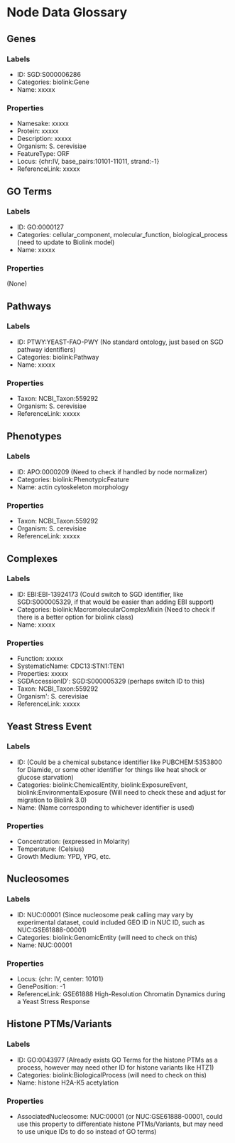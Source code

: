 # Node Data Glossary

## Genes

### Labels
- ID: SGD:S000006286
- Categories: biolink:Gene
- Name: xxxxx
### Properties
- Namesake: xxxxx
- Protein: xxxxx
- Description: xxxxx
- Organism: S. cerevisiae
- FeatureType: ORF
- Locus: {chr:IV, base_pairs:10101-11011, strand:-1}
- ReferenceLink: xxxxx

## GO Terms

### Labels
- ID: GO:0000127
- Categories: cellular_component, molecular_function, biological_process (need to update to Biolink model)
- Name: xxxxx
### Properties
(None)

## Pathways

### Labels
- ID: PTWY:YEAST-FAO-PWY (No standard ontology, just based on SGD pathway identifiers)
- Categories: biolink:Pathway
- Name: xxxxx
### Properties
- Taxon: NCBI_Taxon:559292
- Organism: S. cerevisiae
- ReferenceLink: xxxxx

## Phenotypes

### Labels
- ID: APO:0000209 (Need to check if handled by node normalizer)
- Categories: biolink:PhenotypicFeature
- Name: actin cytoskeleton morphology
### Properties
- Taxon: NCBI_Taxon:559292
- Organism: S. cerevisiae
- ReferenceLink: xxxxx

## Complexes

### Labels
- ID: EBI:EBI-13924173 (Could switch to SGD identifier, like SGD:S000005329, if that would be easier than adding EBI support)
- Categories: biolink:MacromolecularComplexMixin (Need to check if there is a better option for biolink class)
- Name: xxxxx
### Properties
- Function: xxxxx
- SystematicName:  CDC13:STN1:TEN1
- Properties: xxxxx
- SGDAccessionID': SGD:S000005329 (perhaps switch ID to this)
- Taxon: NCBI_Taxon:559292
- Organism': S. cerevisiae
- ReferenceLink: xxxxx

## Yeast Stress Event

### Labels
- ID: (Could be a chemical substance identifier like PUBCHEM:5353800 for Diamide, or some other identifier for things like heat shock or glucose starvation)
- Categories: biolink:ChemicalEntity, biolink:ExposureEvent, biolink:EnvironmentalExposure (Will need to check these and adjust for migration to Biolink 3.0)
- Name: (Name corresponding to whichever identifier is used)
### Properties
- Concentration: (expressed in Molarity)
- Temperature: (Celsius)
- Growth Medium: YPD, YPG, etc.

## Nucleosomes

### Labels
- ID: NUC:00001 (Since nucleosome peak calling may vary by experimental dataset, could included GEO ID in NUC ID, such as NUC:GSE61888-00001)
- Categories: biolink:GenomicEntity (will need to check on this)
- Name: NUC:00001
### Properties
- Locus: {chr: IV, center: 10101}
- GenePosition: -1
- ReferenceLink: GSE61888 High-Resolution Chromatin Dynamics during a Yeast Stress Response

## Histone PTMs/Variants

### Labels
- ID: GO:0043977  (Already exists GO Terms for the histone PTMs as a process, however may need other ID for histone variants like HTZ1)
- Categories: biolink:BiologicalProcess (will need to check on this)
- Name: histone H2A-K5 acetylation
### Properties
- AssociatedNucleosome: NUC:00001 (or NUC:GSE61888-00001, could use this property to differentiate histone PTMs/Variants, but may need to use unique IDs to do so instead of GO terms)